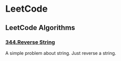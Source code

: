 # LeetCode

## LeetCode Algorithms

### [344.Reverse String](https://leetcode.com/problems/reverse-string/)

A simple problem about string. Just reverse a string.

